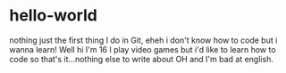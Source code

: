 # hello-world
nothing just the first thing I do in Git, eheh i don't know how to code but i wanna learn!
Well hi I'm 16 I play video games but i'd like to learn how to code so that's it...nothing else to write about OH and I'm bad at english.
